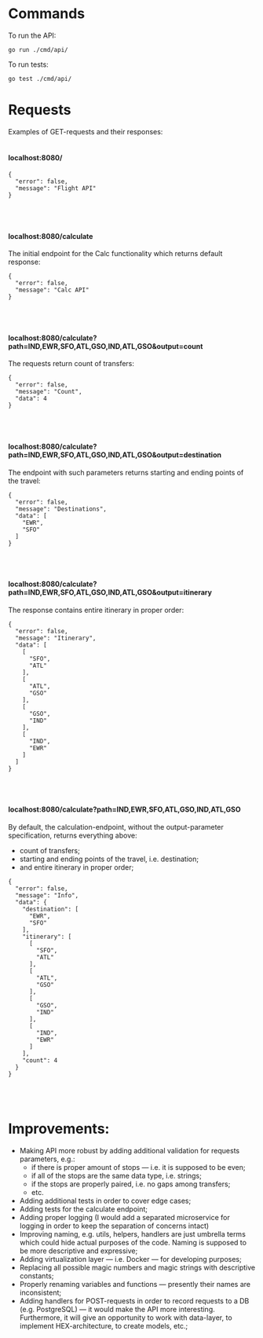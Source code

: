 # Commands

To run the API:

```
go run ./cmd/api/
```

To run tests:

```
go test ./cmd/api/
```

# Requests

Examples of GET-requests and their responses:
<br></br>

#### localhost:8080/

```
{
  "error": false,
  "message": "Flight API"
}
```

<br></br>

#### localhost:8080/calculate

The initial endpoint for the Calc functionality which returns default response:

```
{
  "error": false,
  "message": "Calc API"
}
```

<br></br>

#### localhost:8080/calculate?path=IND,EWR,SFO,ATL,GSO,IND,ATL,GSO&output=count

The requests return count of transfers:

```
{
  "error": false,
  "message": "Count",
  "data": 4
}
```

<br></br>

#### localhost:8080/calculate?path=IND,EWR,SFO,ATL,GSO,IND,ATL,GSO&output=destination

The endpoint with such parameters returns starting and ending points of the travel:

```
{
  "error": false,
  "message": "Destinations",
  "data": [
    "EWR",
    "SFO"
  ]
}
```

<br></br>

#### localhost:8080/calculate?path=IND,EWR,SFO,ATL,GSO,IND,ATL,GSO&output=itinerary

The response contains entire itinerary in proper order:

```
{
  "error": false,
  "message": "Itinerary",
  "data": [
    [
      "SFO",
      "ATL"
    ],
    [
      "ATL",
      "GSO"
    ],
    [
      "GSO",
      "IND"
    ],
    [
      "IND",
      "EWR"
    ]
  ]
}
```

<br></br>

#### localhost:8080/calculate?path=IND,EWR,SFO,ATL,GSO,IND,ATL,GSO

By default, the calculation-endpoint, without the output-parameter specification, returns everything above:

* count of transfers;
* starting and ending points of the travel, i.e. destination;
* and entire itinerary in proper order;

```
{
  "error": false,
  "message": "Info",
  "data": {
    "destination": [
      "EWR",
      "SFO"
    ],
    "itinerary": [
      [
        "SFO",
        "ATL"
      ],
      [
        "ATL",
        "GSO"
      ],
      [
        "GSO",
        "IND"
      ],
      [
        "IND",
        "EWR"
      ]
    ],
    "count": 4
  }
}
```

<br></br>

# Improvements:

* Making API more robust by adding additional validation for requests parameters, e.g.:
    * if there is proper amount of stops — i.e. it is supposed to be even;
    * if all of the stops are the same data type, i.e. strings;
    * if the stops are properly paired, i.e. no gaps among transfers;
    * etc.
* Adding additional tests in order to cover edge cases;
* Adding tests for the calculate endpoint;
* Adding proper logging (I would add a separated microservice for logging in order to keep the separation of concerns
  intact)
* Improving naming, e.g. utils, helpers, handlers are just umbrella terms which could hide actual purposes of the code. Naming is supposed to be more descriptive and expressive;
* Adding virtualization layer — i.e. Docker — for developing purposes;
* Replacing all possible magic numbers and magic strings with descriptive constants;
* Properly renaming variables and functions — presently their names are inconsistent;
* Adding handlers for POST-requests in order to record requests to a DB (e.g. PostgreSQL) — it would make the API more interesting. Furthermore, it will give an opportunity to work with data-layer, to implement HEX-architecture, to create models, etc.;